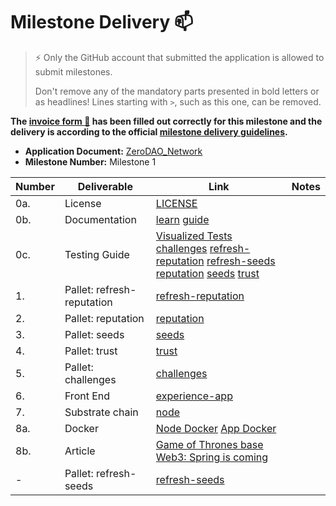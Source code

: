 # Milestone Delivery :mailbox:

> ⚡ Only the GitHub account that submitted the application is allowed to submit milestones. 
> 
> Don't remove any of the mandatory parts presented in bold letters or as headlines! Lines starting with `>`, such as this one, can be removed.

**The [invoice form :pencil:](https://docs.google.com/forms/d/e/1FAIpQLSfmNYaoCgrxyhzgoKQ0ynQvnNRoTmgApz9NrMp-hd8mhIiO0A/viewform) has been filled out correctly for this milestone and the delivery is according to the official [milestone delivery guidelines](https://github.com/w3f/Grants-Program/blob/master/docs/milestone-deliverables-guidelines.md).**  

* **Application Document:** [ZeroDAO_Network](https://github.com/w3f/Grants-Program/blob/master/applications/ZeroDAO_Network.md)
* **Milestone Number:** Milestone  1

| Number | Deliverable | Link | Notes |
| ------------- | ------------- | ------------- |------------- |
| 0a. | License |[LICENSE](https://github.com/ZeroDAO/ZeroDAO-node/blob/main/LICENSE)|  |
| 0b. | Documentation |[learn](https://docs.zerodao.net/learn/) [guide](https://docs.zerodao.net/guide/)|  |
| 0c. | Testing Guide |[Visualized Tests](https://github.com/ZeroDAO/experience-app#visualized-tests)  [challenges](https://github.com/ZeroDAO/ZeroDAO-node/blob/w3f/pallets/challenges/src/tests.rs)  [refresh-reputation](https://github.com/ZeroDAO/ZeroDAO-node/blob/w3f/pallets/refresh-reputation/src/tests.rs) [refresh-seeds](https://github.com/ZeroDAO/ZeroDAO-node/blob/w3f/pallets/refresh-seeds/src/tests.rs)  [reputation](https://github.com/ZeroDAO/ZeroDAO-node/blob/w3f/pallets/reputation/src/tests.rs)  [seeds](https://github.com/ZeroDAO/ZeroDAO-node/blob/w3f/pallets/seeds/src/lib.rs) [trust](https://github.com/ZeroDAO/ZeroDAO-node/blob/w3f/pallets/trust/src/tests.rs)| |
| 1. | Pallet: refresh-reputation |[refresh-reputation](https://github.com/ZeroDAO/ZeroDAO-node/tree/w3f/pallets/refresh-reputation)| |
| 2. | Pallet: reputation |[reputation](https://github.com/ZeroDAO/ZeroDAO-node/tree/w3f/pallets/reputation)| |
| 3. | Pallet: seeds |[seeds](https://github.com/ZeroDAO/ZeroDAO-node/tree/w3f/pallets/seeds)| |
| 4. | Pallet: trust |[trust](https://github.com/ZeroDAO/ZeroDAO-node/tree/w3f/pallets/trust)| |
| 5. | Pallet: challenges |[challenges](https://github.com/ZeroDAO/ZeroDAO-node/tree/w3f/pallets/challenges)| |
| 6. | Front End |[experience-app](https://github.com/ZeroDAO/experience-app)| |
| 7. | Substrate chain |[node](https://github.com/ZeroDAO/ZeroDAO-node/tree/main/node)| |
| 8a. | Docker |[Node Docker](https://github.com/ZeroDAO/ZeroDAO-node#docker) [App Docker](https://github.com/ZeroDAO/experience-app#docker)| |
| 8b. | Article |[Game of Thrones base Web3: Spring is coming](https://zerodao.medium.com/game-of-thrones-base-web3-spring-is-coming-9346f5318dd1)| |
| - | Pallet: refresh-seeds |[refresh-seeds](https://github.com/ZeroDAO/ZeroDAO-node/tree/w3f/pallets/refresh-seeds)| |

